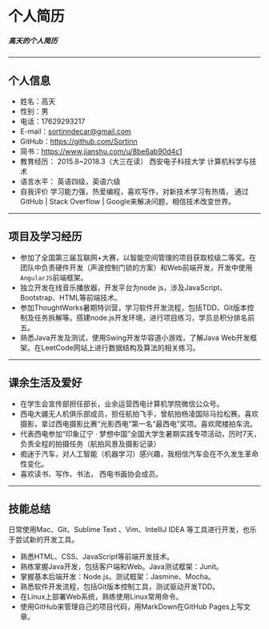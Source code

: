# 个人简历
##### 高天的个人简历
---
## 个人信息
- 姓名：高天
- 性别：男
- 电话：17629293217
- E-mail：sortinndecar@gmail.com
- GitHub：https://github.com/Sortinn
- 简书：https://www.jianshu.com/u/8be6ab90d4c1
- 教育经历：
2015.8~2018.3（大三在读）
西安电子科技大学 计算机科学与技术
- 语言水平：
英语四级，英语六级
- 自我评价
学习能力强，热爱编程，喜欢写作，对新技术学习有热情， 通过GitHub | Stack Overflow | Google来解决问题，相信技术改变世界。
---
## 项目及学习经历

- 参加了全国第三届互联网+大赛，以智能空间管理的项目获取校级二等奖。在团队中负责硬件开发（声波控制门锁的方案）和Web前端开发，开发中使用`AngularJS`前端框架。
- 独立开发在线音乐播放器，开发平台为node js，涉及JavaScript、Bootstrap、HTML等前端技术。
- 参加ThoughtWorks暑期特训营，学习软件开发流程，包括TDD、Git版本控制及任务拆解等。搭建node.js开发环境，进行项目练习，学员总积分排名前五。
- 熟悉Java开发及测试，使用Swing开发华容道小游戏，了解Java Web开发框架。在LeetCode网站上进行数据结构及算法的相关练习。

---

## 课余生活及爱好
- 在学生会宣传部担任部长，业余运营西电计算机学院微信公众号。
- 西电大疆无人机俱乐部成员，担任航拍飞手，曾航拍杨凌国际马拉松赛。喜欢摄影，拿过西电摄影比赛“光影西电”第一名“最西电”奖项。喜欢爬楼拍车流。
- 代表西电参加“印象辽宁 · 梦想中国”全国大学生暑期实践专项活动，历时7天，负责全程的拍摄任务（航拍风景及摄影记录）
- 痴迷于汽车，对人工智能（机器学习）感兴趣，我相信汽车会在不久发生革命性变化。
- 喜欢读书、写作、书法， 西电书画协会成员。

---
## 技能总结
日常使用Mac、Git、Sublime Text 、Vim、IntelliJ IDEA 等工具进行开发，也乐于尝试新的开发工具。

- 熟悉HTML、CSS、JavaScript等前端开发技术。
- 熟练掌握Java开发，包括客户端和Web。Java测试框架：Junit。
- 掌握基本后端开发：Node.js。测试框架：Jasmine、Mocha。
- 熟悉软件开发流程，包括Git版本控制工具，测试驱动开发TDD。
- 在Linux上部署Web系统，熟练使用Linux常用命令。
- 使用GitHub来管理自己的项目代码，用MarkDown在GitHub Pages上写文章。


